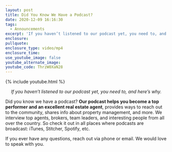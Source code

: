 ```yaml
---
layout: post
title: Did You Know We Have a Podcast?
date: 2020-12-09 16:16:30
tags:
  - Announcements
excerpt: 'If you haven’t listened to our podcast yet, you need to, and here’s why.'
enclosure:
pullquote:
enclosure_type: video/mp4
enclosure_time:
use_youtube_image: false
youtube_alternate_image:
youtube_code: ThrzW0XaN28
---
```


{% include youtube.html %}

<p style="text-align: center;"><em>If you haven’t listened to our podcast yet, you need to, and here’s why.</em></p>

Did you know we have a podcast? **Our podcast helps you become a top performer and an excellent real estate agent**, provides ways to reach out to the community, shares info about property management, and more. We interview top agents, brokers, team leaders, and interesting people from all over the country. So check it out in all places where podcasts are broadcast: iTunes, Stitcher, Spotify, etc.

If you ever have any questions, reach out via phone or email. We would love to speak with you.
